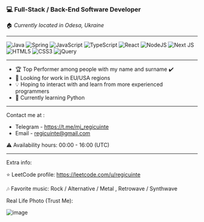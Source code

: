 ### :computer: Full-Stack / Back-End Software Developer 
:house: _Currently located in Odesa, Ukraine_
___

![Java](https://img.shields.io/badge/java-%23ED8B00.svg?style=for-the-badge&logo=openjdk&logoColor=white) ![Spring](https://img.shields.io/badge/spring-%236DB33F.svg?style=for-the-badge&logo=spring&logoColor=white) ![JavaScript](https://img.shields.io/badge/javascript-%23323330.svg?style=for-the-badge&logo=javascript&logoColor=%23F7DF1E) ![TypeScript](https://img.shields.io/badge/typescript-%23007ACC.svg?style=for-the-badge&logo=typescript&logoColor=white) ![React](https://img.shields.io/badge/react-%2320232a.svg?style=for-the-badge&logo=react&logoColor=%2361DAFB) ![NodeJS](https://img.shields.io/badge/node.js-6DA55F?style=for-the-badge&logo=node.js&logoColor=white) ![Next JS](https://img.shields.io/badge/Next-black?style=for-the-badge&logo=next.js&logoColor=white) ![HTML5](https://img.shields.io/badge/html5-%23E34F26.svg?style=for-the-badge&logo=html5&logoColor=white) ![CSS3](https://img.shields.io/badge/css3-%231572B6.svg?style=for-the-badge&logo=css3&logoColor=white) ![jQuery](https://img.shields.io/badge/jquery-%230769AD.svg?style=for-the-badge&logo=jquery&logoColor=white)
___

- :trophy: Top Performer among people with my name and surname :heavy_check_mark:
- :briefcase: Looking for work in EU/USA regions
- :bulb: Hoping to interact with and learn from more experienced programmers
- :dart: Currently learning Python

___
Contact me at :
- Telegram - https://t.me/mj_regicuinte
- Email - regicuinte@gmail.com

:warning: Availability hours: 00:00 - 16:00 (UTC)

___
Extra info:

:star: LeetCode profile: https://leetcode.com/u/regicuinte

:notes: Favorite music: Rock / Alternative / Metal , Retrowave / Synthwave

Real Life Photo (Trust Me):

![image](https://github.com/denis-perevertov/denis-perevertov/assets/115099010/98d77931-317d-4873-a636-6087272506c2)



<!--
**denis-perevertov/denis-perevertov** is a ✨ _special_ ✨ repository because its `README.md` (this file) appears on your GitHub profile.

Here are some ideas to get you started:

- 🔭 I’m currently working on ...
- 🌱 I’m currently learning ...
- 👯 I’m looking to collaborate on ...
- 🤔 I’m looking for help with ...
- 💬 Ask me about ...
- 📫 How to reach me: ...
- 😄 Pronouns: ...
- ⚡ Fun fact: ...
-->
